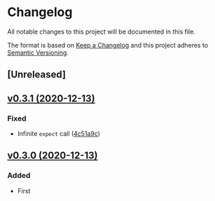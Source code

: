 # Changelog
All notable changes to this project will be documented in this file.

The format is based on [Keep a Changelog](http://keepachangelog.com/)
and this project adheres to [Semantic Versioning](http://semver.org/).

## [Unreleased]

## [v0.3.1 (2020-12-13)](https://github.com/pestphp/pest-plugin-expectations/compare/v0.3.0...v0.3.1)
### Fixed
- Infinite `expect` call ([4c51a9c](https://github.com/pestphp/pest-plugin-expectations/commit/4c51a9c97237b1ab8d28b1dc4748569513a3df50))

## [v0.3.0 (2020-12-13)](https://github.com/pestphp/pest-plugin-expectations/commit/c144bf88bb5bb28ab41f168be2d11809ece0b59d)
### Added
- First
